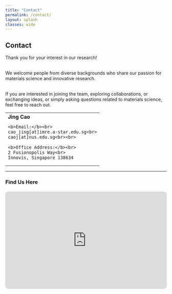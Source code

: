 ```yaml
---
title: "Contact"
permalink: /contact/
layout: splash
classes: wide
---
```

<h2>Contact</h2>
<p style="text-align:justify;">

Thank you for your interest in our research! <br><br>

We welcome people from diverse backgrounds who share our passion for materials science and innovative research. <br><br>

If you are interested in joining the team, exploring collaborations, or exchanging ideas, or simply asking questions related to materials science,  feel free to reach out. 

</p>

<table>
<tr>


  <td>
    <strong>Jing Cao</strong><br>

    <b>Email:</b><br>
    cao_jing[at]imre.a-star.edu.sg<br>
    caoj[at]nus.edu.sg<br><br>

    <b>Office Address:</b><br>
    2 Fusionopolis Way<br>
    Innovis, Singapore 138634
  </td>
</tr>
</table>

---

### Find Us Here

<div style="margin-top:20px; border:1px solid #ccc; border-radius:8px; overflow:hidden;">
  <iframe 
    src="https://www.google.com/maps/embed?pb=!1m18!1m12!1m3!1d3988.787047534409!2d103.78911611524478!3d1.2994086990489566!2m3!1f0!2f0!3f0!3m2!1i1024!2i768!4f13.1!3m3!1m2!1s0x31da1a7d7c7e3f67%3A0x6bcaabb41ad9649c!2s2%20Fusionopolis%20Way%2C%20Singapore%20138634!5e0!3m2!1sen!2ssg!4v1611121422763!5m2!1sen!2ssg" 
    width="100%" 
    height="300" 
    style="border:0;" 
    allowfullscreen="" 
    loading="lazy">
  </iframe>
</div>
